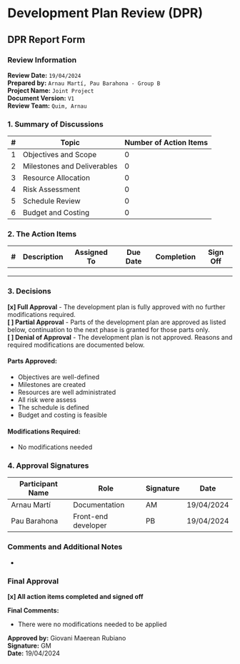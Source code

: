 # Development Plan Review (DPR)

## DPR Report Form

### Review Information

**Review Date:** `19/04/2024`  
**Prepared by:** `Arnau Martí, Pau Barahona - Group B`  
**Project Name:** `Joint Project`  
**Document Version:** `V1`  
**Review Team:** `Quim, Arnau`

### 1. Summary of Discussions

| #   | Topic                       | Number of Action Items |
| --- | --------------------------- |------------------------|
| 1   | Objectives and Scope        | 0                      |
| 2   | Milestones and Deliverables | 0                      |
| 3   | Resource Allocation         | 0                      |
| 4   | Risk Assessment             | 0                      |
| 5   | Schedule Review             | 0                      |
| 6   | Budget and Costing          | 0                      |

### 2. The Action Items

| #   | Description                  | Assigned To       | Due Date    | Completion | Sign Off   |
| --- | ---------------------------- | ----------------- | ----------- | ---------- | ---------- |
|     |                              |                   |             |            |            |
|     |                              |                   |             |            |            |
|     |                              |                   |             |            |            |

### 3. Decisions

**[x] Full Approval** - The development plan is fully approved with no further modifications required.  
**[ ] Partial Approval** - Parts of the development plan are approved as listed below, continuation to the next phase is granted for those parts only.  
**[ ] Denial of Approval** - The development plan is not approved. Reasons and required modifications are documented below.

#### Parts Approved:
- Objectives are well-defined
- Milestones are created
- Resources are well administrated
- All risk were assess
- The schedule is defined
- Budget and costing is feasible

#### Modifications Required:
- No modifications needed

### 4. Approval Signatures

| Participant Name | Role                | Signature | Date       |
|------------------|---------------------|-----------|------------|
| Arnau Martí      | Documentation       | AM        | 19/04/2024 |
| Pau Barahona     | Front-end developer | PB        | 19/04/2024 |

### Comments and Additional Notes

-

### Final Approval

**[x] All action items completed and signed off**

**Final Comments:**
- There were no modifications needed to be applied

**Approved by:** Giovani Maerean Rubiano     
**Signature:** GM  
**Date:** 19/04/2024
